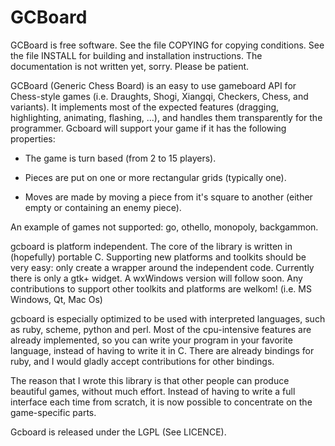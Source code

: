 GCBoard
=======

GCBoard is free software.  See the file COPYING for copying conditions.
See the file INSTALL for building and installation instructions.
The documentation is not written yet, sorry.  Please be patient.

GCBoard (Generic Chess Board) is an easy to use gameboard API for
Chess-style games (i.e. Draughts, Shogi, Xiangqi, Checkers, Chess, and
variants).  It implements most of the expected features (dragging,
highlighting, animating, flashing, ...), and handles them
transparently for the programmer.  Gcboard will support your game if
it has the following properties:

* The game is turn based (from 2 to 15 players).

* Pieces are put on one or more rectangular grids (typically one).

* Moves are made by moving a piece from it's square to another
	(either empty or containing an enemy piece).
      
An example of games not supported: go, othello, monopoly, backgammon.
    
gcboard is platform independent.  The core of the library is written
in (hopefully) portable C.  Supporting new platforms and toolkits
should be very easy: only create a wrapper around the independent
code.  Currently there is only a gtk+ widget.  A wxWindows version
will follow soon.  Any contributions to support other toolkits and
platforms are welkom! (i.e. MS Windows, Qt, Mac Os)

gcboard is especially optimized to be used with interpreted languages,
such as ruby, scheme, python and perl.  Most of the cpu-intensive
features are already implemented, so you can write your program in
your favorite language, instead of having to write it in C.  There are
already bindings for ruby, and I would gladly accept contributions for
other bindings.

The reason that I wrote this library is that other people can produce
beautiful games, without much effort.  Instead of having to write a
full interface each time from scratch, it is now possible to
concentrate on the game-specific parts.

Gcboard is released under the LGPL (See LICENCE).


